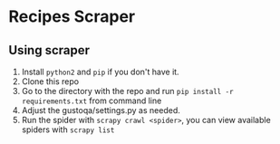 # Recipes Scraper

## Using scraper
1.  Install `python2` and `pip` if you don't have it.
2.  Clone this repo
3.  Go to the directory with the repo and run `pip install -r requirements.txt` from command line
4.  Adjust the gustoqa/settings.py as needed.
5.  Run the spider with `scrapy crawl <spider>`, you can view available spiders with `scrapy list`
